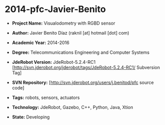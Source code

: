 # 2014-pfc-Javier-Benito

* **Project Name:** Visualodometry with RGBD sensor 

* **Author:** Javier Benito Díaz (raknil [at] hotmail [dot] com)
* **Academic Year:** 2014-2016
* **Degree:** Telecommunications Engineering and Computer Systems
* **JdeRobot Version:** JdeRobot-5.2.4-RC1 [http://svn.jderobot.org/jderobot/tags/JdeRobot-5.2.4-RC1/ Subversion Tag]
* **SVN Repository:** [http://svn.jderobot.org/users/j.benitod/pfc source code]

* **Tags:** robots, sensors, actuators
* **Technology:** JdeRobot, Gazebo, C++, Python, Java, Xtion
* **State:** Developing
